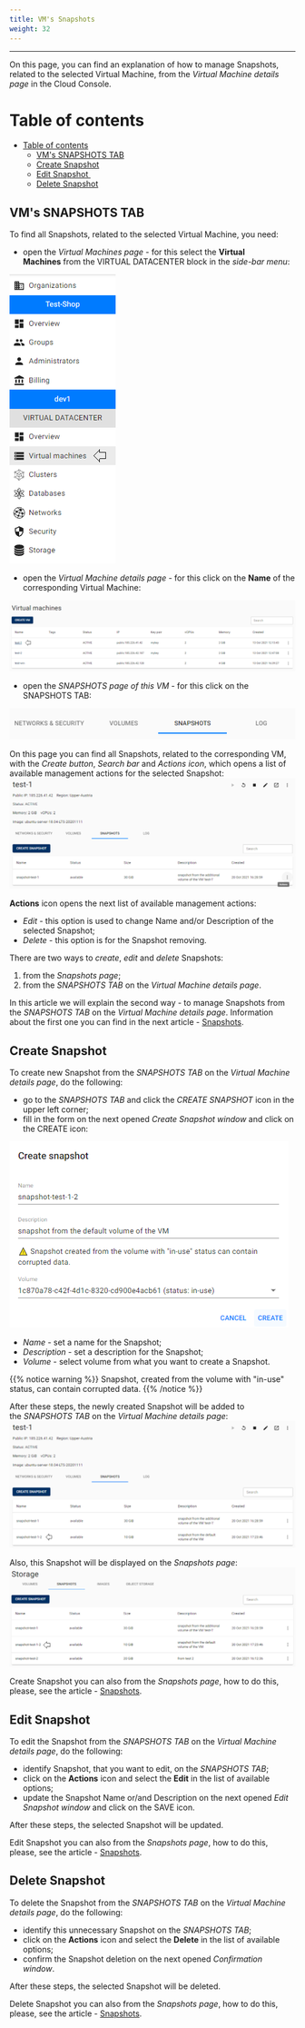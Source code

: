 ```yaml
---
title: VM's Snapshots
weight: 32
---
```

___
On this page, you can find an explanation of how to manage Snapshots, related to the selected Virtual Machine, from the *Virtual Machine details page* in the Cloud Console.

# Table of contents
- [Table of contents](#table-of-contents)
  - [VM's SNAPSHOTS TAB](#vms-snapshots-tab)
  - [Create Snapshot](#create-snapshot)
  - [Edit Snapshot ](#edit-snapshot)
  - [Delete Snapshot](#delete-snapshot)

## VM's SNAPSHOTS TAB
To find all Snapshots, related to the selected Virtual Machine, you need:
- open the *Virtual Machines page* - for this select the **Virtual Machines** from the VIRTUAL DATACENTER block in the *side-bar menu*:

![](../../../assets/images/conn-lin/7.png?width=15pc&classes=border,shadow)

- open the *Virtual Machine details page* - for this click on the **Name** of the corresponding Virtual Machine: 

![](../../../assets/images/conn-lin/8.png?classes=border,shadow)

- open the *SNAPSHOTS page of this VM* - for this click on the SNAPSHOTS TAB:

![](../../../assets/images/snap/9.png?width=25pc&classes=border,shadow) 

On this page you can find all Snapshots, related to the corresponding VM, with the *Create button*, *Search bar* and *Actions icon*, which opens a list of available management actions for the selected Snapshot: 
![](../../../assets/images/snap/10.png?classes=border,shadow)   

**Actions** icon opens the next list of available management actions:
- *Edit* - this option is used to change Name and/or Description of the selected Snapshot;
- *Delete* - this option is for the Snapshot removing.

There are two ways to *create*, *edit* and *delete* Snapshots:
1. from the *Snapshots page*;
2. from the *SNAPSHOTS TAB* on the *Virtual Machine details page*.

In this article we will explain the second way - to manage Snapshots from the *SNAPSHOTS TAB* on the *Virtual Machine details page*. Information about the first one you can find in the next article - [Snapshots](https://docs.ventuscloud.eu/products/storage/snapshots/).    

## Create Snapshot
To create new Snapshot from the *SNAPSHOTS TAB* on the *Virtual Machine details page*, do the following:
- go to the *SNAPSHOTS TAB* and click the *CREATE SNAPSHOT* icon in the upper left corner;
- fill in the form on the next opened *Create Snapshot window* and click on the CREATE icon:

![](../../../assets/images/snap/11.png?width=35pc&classes=border,shadow)
  - *Name* - set a name for the Snapshot;
  - *Description* - set a description for the Snapshot;
  - *Volume* - select volume from what you want to create a Snapshot.

{{% notice warning %}}
Snapshot, created from the volume with "in-use" status, can contain corrupted data.
{{% /notice %}}  

After these steps, the newly created Snapshot will be added to the *SNAPSHOTS TAB* on the *Virtual Machine details page*:
![](../../../assets/images/snap/12.png?classes=border,shadow)

Also, this Snapshot will be displayed on the *Snapshots page*:
![](../../../assets/images/snap/13.png?classes=border,shadow)

Create Snapshot you can also from the *Snapshots page*, how to do this, please, see the article - [Snapshots](https://docs.ventuscloud.eu/products/storage/snapshots/).

## Edit Snapshot 
To edit the Snapshot from the *SNAPSHOTS TAB* on the *Virtual Machine details page*, do the following:
- identify Snapshot, that you want to edit, on the *SNAPSHOTS TAB*;
- click on the **Actions** icon and select the **Edit** in the list of available options;
- update the Snapshot Name or/and Description on the next opened *Edit Snapshot window* and click on the SAVE icon.

After these steps, the selected Snapshot will be updated.

Edit Snapshot you can also from the *Snapshots page*, how to do this, please, see the article - [Snapshots](https://docs.ventuscloud.eu/products/storage/snapshots/).

## Delete Snapshot
To delete the Snapshot from the *SNAPSHOTS TAB* on the *Virtual Machine details page*, do the following:
- identify this unnecessary Snapshot on the *SNAPSHOTS TAB*;
- click on the **Actions** icon and select the **Delete** in the list of available options;
- confirm the Snapshot deletion on the next opened *Confirmation window*.

After these steps, the selected Snapshot will be deleted.

Delete Snapshot you can also from the *Snapshots page*, how to do this, please, see the article - [Snapshots](https://docs.ventuscloud.eu/products/storage/snapshots/).
